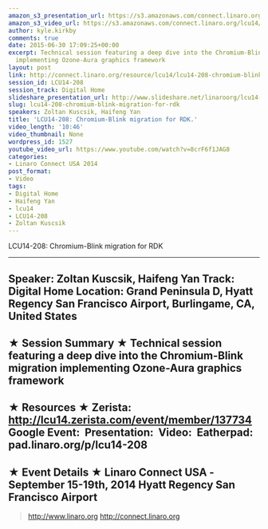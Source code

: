 ```yaml
---
amazon_s3_presentation_url: https://s3.amazonaws.com/connect.linaro.org/hkg15/Videos/09-16-Tuesday/LCU14-208.pdf
amazon_s3_video_url: https://s3.amazonaws.com/connect.linaro.org/lcu14/videos/09-16-Tuesday/LCU14-208-+Chromium-Blink+migration+for+RDK.mp4
author: kyle.kirkby
comments: true
date: 2015-06-30 17:09:25+00:00
excerpt: Technical session featuring a deep dive into the Chromium-Blink migration
  implementing Ozone-Aura graphics framework
layout: post
link: http://connect.linaro.org/resource/lcu14/lcu14-208-chromium-blink-migration-for-rdk/
session_id: LCU14-208
session_track: Digital Home
slideshare_presentation_url: http://www.slideshare.net/linaroorg/lcu14-208-chromiumblink-migration-for-rdk-39155555
slug: lcu14-208-chromium-blink-migration-for-rdk
speakers: Zoltan Kuscsik, Haifeng Yan
title: 'LCU14-208: Chromium-Blink migration for RDK.'
video_length: '10:46'
video_thumbnail: None
wordpress_id: 1527
youtube_video_url: https://www.youtube.com/watch?v=8crF6f1JAG8
categories:
- Linaro Connect USA 2014
post_format:
- Video
tags:
- Digital Home
- Haifeng Yan
- lcu14
- LCU14-208
- Zoltan Kuscsik
---
```


LCU14-208: Chromium-Blink migration for RDK

---------------------------------------------------

Speaker: Zoltan Kuscsik, Haifeng Yan
Track: Digital Home
Location: Grand Peninsula D, Hyatt Regency San Francisco Airport, Burlingame, CA, United States
---------------------------------------------------

★ Session Summary ★
Technical session featuring a deep dive into the Chromium-Blink migration implementing Ozone-Aura graphics framework 
---------------------------------------------------

★ Resources ★
Zerista: http://lcu14.zerista.com/event/member/137734
Google Event: 
Presentation: 
Video: 
Eatherpad: pad.linaro.org/p/lcu14-208
---------------------------------------------------

★ Event Details ★
Linaro Connect USA -   
September 15-19th, 2014
Hyatt Regency San Francisco Airport
---------------------------------------------------

> http://www.linaro.org
> http://connect.linaro.org
